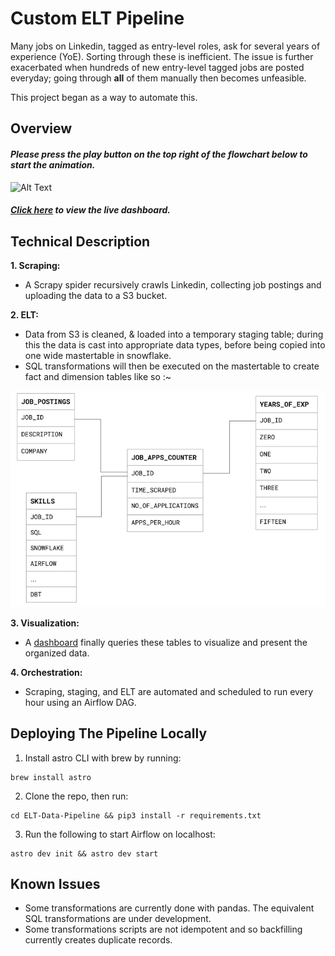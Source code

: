 # Custom ELT Pipeline

Many jobs on Linkedin, tagged as entry-level roles, ask for several years of experience (YoE). Sorting through these is inefficient. The issue is further exacerbated when hundreds of new entry-level tagged jobs are posted everyday; going through **all** of them manually then becomes unfeasible. 

This project began as a way to automate this.  

## Overview

#### *Please press the play button on the top right of the flowchart below to start the animation.*

![Alt Text](https://github.com/MubassirAhmed/ELT-Data-Pipeline/blob/main/include/Assets/ELT%20Pipeline.gif) 


#### *[Click here](https://linkedin-job-tracker.onrender.com) to view the live dashboard.* 


## Technical Description

**1. Scraping:**
* A Scrapy spider recursively crawls Linkedin, collecting job postings and uploading the data to a S3 bucket.

**2. ELT:**
* Data from S3 is cleaned, & loaded into a temporary staging table; during this the data is cast into appropriate data types, before being copied into one wide mastertable in snowflake. 
* SQL transformations will then be executed on the mastertable to create fact and dimension tables like so :~

![Alt Text](https://github.com/MubassirAhmed/ELT-Data-Pipeline/blob/main/include/Assets/Fact%20%26%20dimension%20tables.png) 

**3. Visualization:**  
* A [dashboard](https://github.com/MubassirAhmed/Dash) finally queries these tables to visualize and present the organized data.

**4. Orchestration:**
* Scraping, staging, and ELT are automated and scheduled to run every hour using an Airflow DAG.

## Deploying The Pipeline Locally  

1. Install astro CLI with brew by running:
```
brew install astro
```
2. Clone the repo, then run:
```
cd ELT-Data-Pipeline && pip3 install -r requirements.txt
```
3. Run the following to start Airflow on localhost:
```
astro dev init && astro dev start
```

## Known Issues
* Some transformations are currently done with pandas. The equivalent SQL transformations are under development.
* Some transformations scripts are not idempotent and so backfilling currently creates duplicate records.

